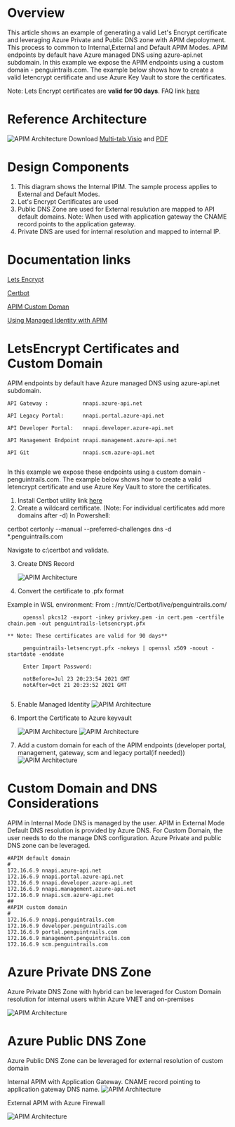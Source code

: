 # Overview
This article shows an example of generating a valid Let's Encrypt certificate and leveraging Azure Private and Public DNS zone with APIM depoloyment. This process to common to Internal,External and Default APIM Modes. APIM endpoints by default have Azure managed DNS using azure-api.net subdomain. In this example we expose the APIM endpoints using a custom domain - penguintrails.com. The example below shows how to create a valid letencrypt certificate and use Azure Key Vault to store the certificates. 

Note: Lets Encrypt certificates are **valid for 90 days**. FAQ link [here](https://letsencrypt.org/docs/faq/#what-is-the-lifetime-for-let-s-encrypt-certificates-for-how-long-are-they-valid)

# Reference Architecture
![APIM Architecture](images/internal/internal-mode.png)
Download [Multi-tab Visio](APIM-all-reference-architectures-visio.vsdx) and [PDF](APIM-all-reference-architectures-PDF.pdf)

# Design Components
1. This diagram shows the Internal IPIM. The sample process applies to External and Default Modes.
2. Let's Encrypt Certificates are used
3. Public DNS Zone are used for External resulution are mapped to API default domains. Note: When used with application gateway the CNAME record points to the application gateway.
4. Private DNS are used for internal resolution and mapped to internal IP.
# Documentation links

[Lets Encrypt](https://letsencrypt.org/)

[Certbot](https://certbot.eff.org/)

[APIM Custom Doman](https://docs.microsoft.com/en-us/azure/api-management/configure-custom-domain)

[Using Managed Identity with APIM](https://docs.microsoft.com/en-us/azure/api-management/api-management-howto-use-managed-service-identity)



# LetsEncrypt Certificates and Custom Domain

APIM endpoints by default have Azure managed DNS using azure-api.net subdomain. 

```
API Gateway :           nnapi.azure-api.net

API Legacy Portal:      nnapi.portal.azure-api.net

API Developer Portal:   nnapi.developer.azure-api.net

API Management Endpoint nnapi.management.azure-api.net

API Git                 nnapi.scm.azure-api.net


```


In this example we expose these endpoints using a custom domain - penguintrails.com. The example below shows how to create a valid letencrypt certificate and use Azure Key Vault to store the certificates. 

1. Install Certbot utility link [here](https://github.com/certbot/certbot/releases/tag/v1.19.0)
2. Create a wildcard certificate. (Note: For individual certificates add more domains after -d)
In Powershell:

certbot certonly --manual --preferred-challenges dns -d *.penguintrails.com

Navigate to c:\certbot and validate.



3. Create DNS Record
   
   ![APIM Architecture](images/common/txt-record.png)

4. Convert the certificate to .pfx format
   
Example in WSL environment:
From :  /mnt/c/Certbot/live/penguintrails.com/

```
     openssl pkcs12 -export -inkey privkey.pem -in cert.pem -certfile chain.pem -out penguintrails-letsencrypt.pfx

```     
    ** Note: These certificates are valid for 90 days**

```
     penguintrails-letsencrypt.pfx -nokeys | openssl x509 -noout -startdate -enddate
     
     Enter Import Password:
     
     notBefore=Jul 23 20:23:54 2021 GMT
     notAfter=Oct 21 20:23:52 2021 GMT


```

5. Enable Managed Identity
    ![APIM Architecture](images/common/managed-identity.png)

6. Import the Certificate to Azure keyvault
   
    ![APIM Architecture](images/common/keyvault.png)
     ![APIM Architecture](images/common/access-policy.png)

7. Add a custom domain for each of the APIM endpoints (developer portal, management, gateway, scm and legacy portal(if needed))
       ![APIM Architecture](images/common/custom-domain.png)

# Custom Domain and DNS Considerations
APIM in Internal Mode DNS is managed by the user. APIM in External Mode Default DNS resolution is provided by Azure DNS. For Custom Domain, the user needs to do the manage DNS configuration.
Azure Private and public DNS zone can be leveraged.

```
#APIM default domain
#
172.16.6.9 nnapi.azure-api.net
172.16.6.9 nnapi.portal.azure-api.net
172.16.6.9 nnapi.developer.azure-api.net
172.16.6.9 nnapi.management.azure-api.net
172.16.6.9 nnapi.scm.azure-api.net
##
#APIM custom domain
#
172.16.6.9 nnapi.penguintrails.com
172.16.6.9 developer.penguintrails.com
172.16.6.9 portal.penguintrails.com
172.16.6.9 management.penguintrails.com
172.16.6.9 scm.penguintrails.com

```

# Azure Private DNS Zone

Azure Private DNS Zone with hybrid can be leveraged for Custom Domain resolution for internal users within Azure VNET and on-premises


![APIM Architecture](images/internal/private-dns-zone.png)


# Azure Public DNS Zone

Azure Public DNS Zone can be leveraged for external resolution of custom domain


Internal APIM with Application Gateway.  CNAME record pointing to application gateway DNS name.
![APIM Architecture](images/appgw/ag-public-dns.png)


External APIM with Azure Firewall

![APIM Architecture](images/external/public-DNS.png)